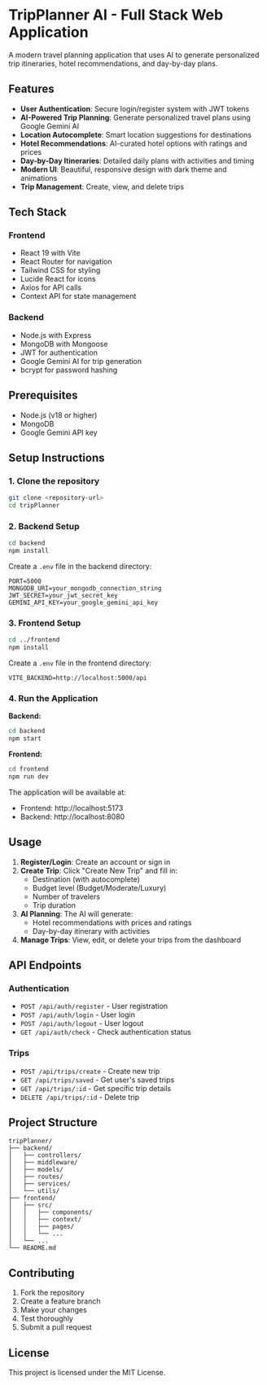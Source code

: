 # TripPlanner AI - Full Stack Web Application

A modern travel planning application that uses AI to generate personalized trip itineraries, hotel recommendations, and day-by-day plans.

## Features

- **User Authentication**: Secure login/register system with JWT tokens
- **AI-Powered Trip Planning**: Generate personalized travel plans using Google Gemini AI
- **Location Autocomplete**: Smart location suggestions for destinations
- **Hotel Recommendations**: AI-curated hotel options with ratings and prices
- **Day-by-Day Itineraries**: Detailed daily plans with activities and timing
- **Modern UI**: Beautiful, responsive design with dark theme and animations
- **Trip Management**: Create, view, and delete trips

## Tech Stack

### Frontend
- React 19 with Vite
- React Router for navigation
- Tailwind CSS for styling
- Lucide React for icons
- Axios for API calls
- Context API for state management

### Backend
- Node.js with Express
- MongoDB with Mongoose
- JWT for authentication
- Google Gemini AI for trip generation
- bcrypt for password hashing

## Prerequisites

- Node.js (v18 or higher)
- MongoDB
- Google Gemini API key

## Setup Instructions

### 1. Clone the repository
```bash
git clone <repository-url>
cd tripPlanner
```

### 2. Backend Setup
```bash
cd backend
npm install
```

Create a `.env` file in the backend directory:
```env
PORT=5000
MONGODB_URI=your_mongodb_connection_string
JWT_SECRET=your_jwt_secret_key
GEMINI_API_KEY=your_google_gemini_api_key
```

### 3. Frontend Setup
```bash
cd ../frontend
npm install
```

Create a `.env` file in the frontend directory:
```env
VITE_BACKEND=http://localhost:5000/api
```

### 4. Run the Application

**Backend:**
```bash
cd backend
npm start
```

**Frontend:**
```bash
cd frontend
npm run dev
```

The application will be available at:
- Frontend: http://localhost:5173
- Backend: http://localhost:8080

## Usage

1. **Register/Login**: Create an account or sign in
2. **Create Trip**: Click "Create New Trip" and fill in:
   - Destination (with autocomplete)
   - Budget level (Budget/Moderate/Luxury)
   - Number of travelers
   - Trip duration
3. **AI Planning**: The AI will generate:
   - Hotel recommendations with prices and ratings
   - Day-by-day itinerary with activities
4. **Manage Trips**: View, edit, or delete your trips from the dashboard

## API Endpoints

### Authentication
- `POST /api/auth/register` - User registration
- `POST /api/auth/login` - User login
- `POST /api/auth/logout` - User logout
- `GET /api/auth/check` - Check authentication status

### Trips
- `POST /api/trips/create` - Create new trip
- `GET /api/trips/saved` - Get user's saved trips
- `GET /api/trips/:id` - Get specific trip details
- `DELETE /api/trips/:id` - Delete trip

## Project Structure

```
tripPlanner/
├── backend/
│   ├── controllers/
│   ├── middleware/
│   ├── models/
│   ├── routes/
│   ├── services/
│   └── utils/
├── frontend/
│   ├── src/
│   │   ├── components/
│   │   ├── context/
│   │   ├── pages/
│   │   └── ...
│   └── ...
└── README.md
```

## Contributing

1. Fork the repository
2. Create a feature branch
3. Make your changes
4. Test thoroughly
5. Submit a pull request

## License


This project is licensed under the MIT License. 
